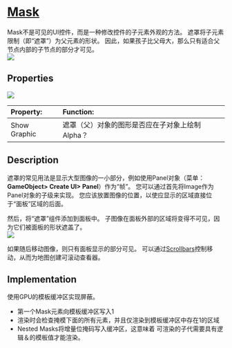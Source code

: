 # [Mask](https://docs.unity3d.com/Packages/com.unity.ugui@1.0/manual/script-Mask.html)
Mask不是可见的UI控件，而是一种修改控件的子元素外观的方法。 遮罩将子元素限制（即“遮罩”）为父元素的形状。 因此，如果孩子比父母大，那么只有适合父节点内部的子节点的部分才可见。  
![](MaskCtrlExample.png)

## Properties
![](UI_MaskInspector.png)

|Property:|Function:
|:--------|:-------
|Show Graphic|遮罩（父）对象的图形是否应在子对象上绘制Alpha？

## Description
遮罩的常见用法是显示大型图像的一小部分，例如使用Panel对象（菜单：**GameObject> Create UI> Panel**）作为“帧”。 您可以通过首先将Image作为Panel对象的子级来实现。 您应该放置图像的位置，以使应显示的区域直接位于“面板”区域的后面。

然后，将“遮罩”组件添加到面板中。 子图像在面板外部的区域将变得不可见，因为它们被面板的形状遮盖了。  
![](MaskEnabled.svg)

如果随后移动图像，则只有面板显示的部分可见。 可以通过[Scrollbars](https://docs.unity3d.com/Packages/com.unity.ugui@1.0/manual/script-Scrollbar.html)控制移动，从而为地图创建可滚动查看器。

## Implementation
使用GPU的模板缓冲区实现屏蔽。

* 第一个Mask元素向模板缓冲区写入1 
* 渲染时会检查掩模下面的所有元素，并且仅渲染到模板缓冲区中存在1的区域
* Nested Masks将增量位掩码写入缓冲区，这意味着 可渲染的子代需要具有逻辑＆的模板值才能渲染。